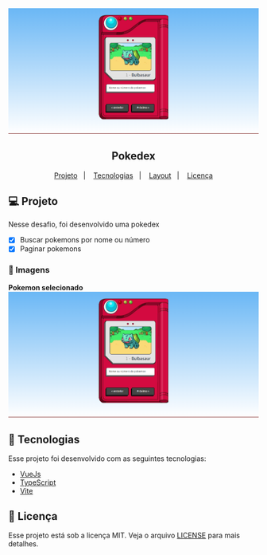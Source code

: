 <img src=".github/pokedex.png" alt="pokedex" />

<h2 align="center">
   Pokedex 
</h2>

<p align="center">
  <a href="#-projeto">Projeto</a>&nbsp;&nbsp;&nbsp;|&nbsp;&nbsp;&nbsp;
  <a href="#-tecnologias">Tecnologias</a>&nbsp;&nbsp;&nbsp;|&nbsp;&nbsp;&nbsp;
  <a href="#-Layout">Layout</a>&nbsp;&nbsp;&nbsp;|&nbsp;&nbsp;&nbsp;
  <a href="#-licença">Licença</a>
</p>

## 💻 Projeto

Nesse desafio, foi desenvolvido uma pokedex

-   [x] Buscar pokemons por nome ou número
-   [x] Paginar pokemons

### 📸 Imagens

**Pokemon selecionado**
<img src=".github/pokedex.png" alt="Pokemon" />

## 🚀 Tecnologias

Esse projeto foi desenvolvido com as seguintes tecnologias:

-   [VueJs](https://vuejs.org/)
-   [TypeScript](https://www.typescriptlang.org/pt/)
-   [Vite](https://vitejs.dev/)

## 📝 Licença

Esse projeto está sob a licença MIT. Veja o arquivo [LICENSE](LICENSE) para mais detalhes.

```

```

